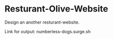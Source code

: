 # Resturant-Olive-Website
Design an another resturant-website.

Link for output: numberless-dogs.surge.sh
